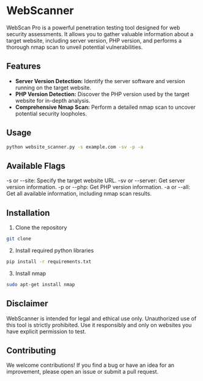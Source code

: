 
# WebScanner


WebScan Pro is a powerful penetration testing tool designed for web security assessments. It allows you to gather valuable information about a target website, including server version, PHP version, and performs a thorough nmap scan to unveil potential vulnerabilities.

## Features

- **Server Version Detection:** Identify the server software and version running on the target website.
- **PHP Version Detection:** Discover the PHP version used by the target website for in-depth analysis.
- **Comprehensive Nmap Scan:** Perform a detailed nmap scan to uncover potential security loopholes.

## Usage

```bash
python website_scanner.py -s example.com -sv -p -a
```

## Available Flags

-s or --site: Specify the target website URL.
-sv or --server: Get server version information.
-p or --php: Get PHP version information.
-a or --all: Get all available information, including nmap scan results.

## Installation

1. Clone the repository
```bash
git clone
```
2. Install required python libraries
```bash
pip install -r requirements.txt
```
3. Install nmap
```bash
sudo apt-get install nmap
```

## Disclaimer

WebScanner is intended for legal and ethical use only. Unauthorized use of this tool is strictly prohibited. Use it responsibly and only on websites you have explicit permission to test.

## Contributing

We welcome contributions! If you find a bug or have an idea for an improvement, please open an issue or submit a pull request.
